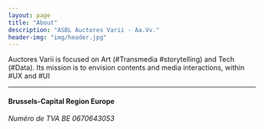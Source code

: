 ```yaml
---
layout: page
title: "About"
description: "ASBL Auctores Varii - Aa.Vv."
header-img: "img/header.jpg"
---
```



Auctores Varii is focused on Art (#Transmedia #storytelling) and Tech (#Data).
Its mission is to envision contents and media interactions, within #UX and #UI

---

#### Brussels-Capital Region Europe
_Numéro de TVA	BE 0670643053_


